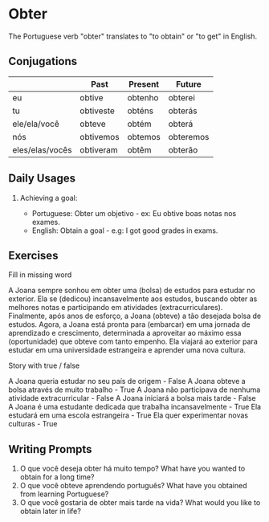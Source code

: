 # Obter

The Portuguese verb "obter" translates to "to obtain" or "to get" in English.

## Conjugations

|                 | Past      | Present | Future    |
| --------------- | --------- | ------- | --------- |
| eu              | obtive    | obtenho | obterei   |
| tu              | obtiveste | obténs  | obterás   |
| ele/ela/você    | obteve    | obtém   | obterá    |
| nós             | obtivemos | obtemos | obteremos |
| eles/elas/vocês | obtiveram | obtêm   | obterão   |

## Daily Usages

1. Achieving a goal:

   - Portuguese: Obter um objetivo - ex: Eu obtive boas notas nos exames.
   - English: Obtain a goal - e.g: I got good grades in exams.

## Exercises

Fill in missing word

A Joana sempre sonhou em obter uma (bolsa) de estudos para estudar no exterior. Ela se (dedicou) incansavelmente aos estudos, buscando obter as melhores notas e participando em atividades (extracurriculares). Finalmente, após anos de esforço, a Joana (obteve) a tão desejada bolsa de estudos. Agora, a Joana está pronta para (embarcar) em uma jornada de aprendizado e crescimento, determinada a aproveitar ao máximo essa (oportunidade) que obteve com tanto empenho. Ela viajará ao exterior para estudar em uma universidade estrangeira e aprender uma nova cultura.

Story with true / false

A Joana queria estudar no seu país de origem - False
A Joana obteve a bolsa através de muito trabalho - True
A Joana não participava de nenhuma atividade extracurricular - False
A Joana iniciará a bolsa mais tarde - False
A Joana é uma estudante dedicada que trabalha incansavelmente - True
Ela estudará em uma escola estrangeira - True
Ela quer experimentar novas culturas - True

## Writing Prompts

1. O que você deseja obter há muito tempo? What have you wanted to obtain for a long time?
2. O que você obteve aprendendo português? What have you obtained from learning Portuguese?
3. O que você gostaria de obter mais tarde na vida? What would you like to obtain later in life?
